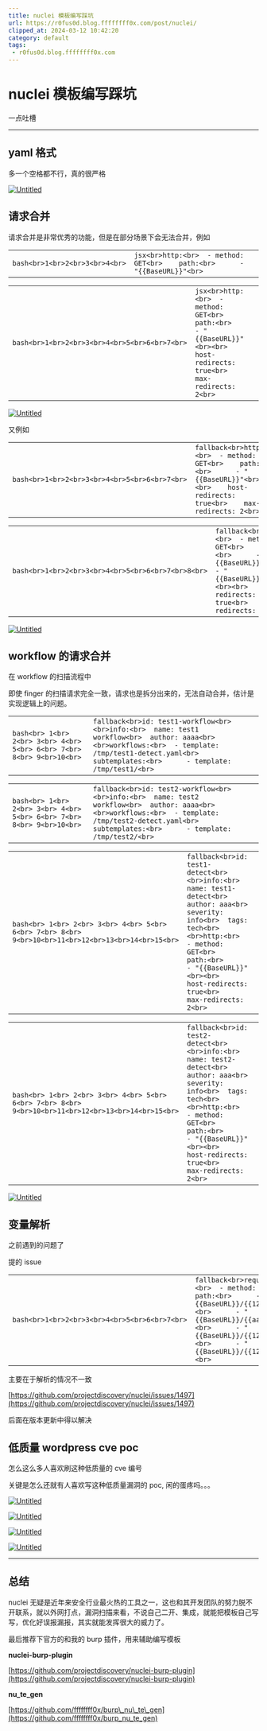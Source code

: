 ```yaml
---
title: nuclei 模板编写踩坑
url: https://r0fus0d.blog.ffffffff0x.com/post/nuclei/
clipped_at: 2024-03-12 10:42:20
category: default
tags: 
 - r0fus0d.blog.ffffffff0x.com
---
```



# nuclei 模板编写踩坑

一点吐槽

- - -

## [](#yaml%E6%A0%BC%E5%BC%8F)yaml 格式

多一个空格都不行，真的很严格

[![Untitled](assets/1710211340-2db67c1d6c9b92cabd06bea5f598d936.png)](https://r0fus0d.blog.ffffffff0x.com/img/nuclei/Untitled.png)

## [](#%E8%AF%B7%E6%B1%82%E5%90%88%E5%B9%B6)请求合并

请求合并是非常优秀的功能，但是在部分场景下会无法合并，例如

|     |     |     |
| --- | --- | --- |
| ```bash<br>1<br>2<br>3<br>4<br>``` | ```jsx<br>http:<br>  - method: GET<br>    path:<br>      - "{{BaseURL}}"<br>``` |

|     |     |     |
| --- | --- | --- |
| ```bash<br>1<br>2<br>3<br>4<br>5<br>6<br>7<br>``` | ```jsx<br>http:<br>  - method: GET<br>    path:<br>      - "{{BaseURL}}"<br><br>    host-redirects: true<br>    max-redirects: 2<br>``` |

[![Untitled](assets/1710211340-b3180f0b09ff369ca3a08207d92f02c5.png)](https://r0fus0d.blog.ffffffff0x.com/img/nuclei/Untitled%201.png)

又例如

|     |     |     |
| --- | --- | --- |
| ```bash<br>1<br>2<br>3<br>4<br>5<br>6<br>7<br>``` | ```fallback<br>http:<br>  - method: GET<br>    path:<br>      - "{{BaseURL}}"<br><br>    host-redirects: true<br>    max-redirects: 2<br>``` |

|     |     |     |
| --- | --- | --- |
| ```bash<br>1<br>2<br>3<br>4<br>5<br>6<br>7<br>8<br>``` | ```fallback<br>http:<br>  - method: GET<br>    path:<br>      - "{{BaseURL}}"<br>      - "{{BaseURL}}/aaa"<br><br>    host-redirects: true<br>    max-redirects: 2<br>``` |

[![Untitled](assets/1710211340-24e22dc1fa188e1cf4c264752113328f.png)](https://r0fus0d.blog.ffffffff0x.com/img/nuclei/Untitled%202.png)

## [](#workflow%E7%9A%84%E8%AF%B7%E6%B1%82%E5%90%88%E5%B9%B6)workflow 的请求合并

在 workflow 的扫描流程中

即使 finger 的扫描请求完全一致，请求也是拆分出来的，无法自动合并，估计是实现逻辑上的问题。

|                                                                             |                                                                                                                                                                                                                   |     |
| --------------------------------------------------------------------------- | ----------------------------------------------------------------------------------------------------------------------------------------------------------------------------------------------------------------- | --- |
| ```bash<br> 1<br> 2<br> 3<br> 4<br> 5<br> 6<br> 7<br> 8<br> 9<br>10<br>``` | ```fallback<br>id: test1-workflow<br><br>info:<br>  name: test1 workflow<br>  author: aaaa<br><br>workflows:<br>  - template: /tmp/test1-detect.yaml<br>    subtemplates:<br>      - template: /tmp/test1/<br>``` |     |

|     |     |     |
| --- | --- | --- |
| ```bash<br> 1<br> 2<br> 3<br> 4<br> 5<br> 6<br> 7<br> 8<br> 9<br>10<br>``` | ```fallback<br>id: test2-workflow<br><br>info:<br>  name: test2 workflow<br>  author: aaaa<br><br>workflows:<br>  - template: /tmp/test2-detect.yaml<br>    subtemplates:<br>      - template: /tmp/test2/<br>``` |

|     |     |     |
| --- | --- | --- |
| ```bash<br> 1<br> 2<br> 3<br> 4<br> 5<br> 6<br> 7<br> 8<br> 9<br>10<br>11<br>12<br>13<br>14<br>15<br>``` | ```fallback<br>id: test1-detect<br><br>info:<br>  name: test1-detect<br>  author: aaa<br>  severity: info<br>  tags: tech<br><br>http:<br>  - method: GET<br>    path:<br>      - "{{BaseURL}}"<br><br>    host-redirects: true<br>    max-redirects: 2<br>``` |

|     |     |     |
| --- | --- | --- |
| ```bash<br> 1<br> 2<br> 3<br> 4<br> 5<br> 6<br> 7<br> 8<br> 9<br>10<br>11<br>12<br>13<br>14<br>15<br>``` | ```fallback<br>id: test2-detect<br><br>info:<br>  name: test2-detect<br>  author: aaa<br>  severity: info<br>  tags: tech<br><br>http:<br>  - method: GET<br>    path:<br>      - "{{BaseURL}}"<br><br>    host-redirects: true<br>    max-redirects: 2<br>``` |

[![Untitled](assets/1710211340-7a50af47e342af98c3060b1d629dc060.png)](https://r0fus0d.blog.ffffffff0x.com/img/nuclei/Untitled%203.png)

## [](#%E5%8F%98%E9%87%8F%E8%A7%A3%E6%9E%90)变量解析

之前遇到的问题了

提的 issue

|     |     |     |
| --- | --- | --- |
| ```bash<br>1<br>2<br>3<br>4<br>5<br>6<br>7<br>``` | ```fallback<br>requests:<br>  - method: GET<br>    path:<br>      - "{{BaseURL}}/{{123123}}"<br>      - "{{BaseURL}}/{{aaabbb}}"<br>      - "{{BaseURL}}/{{123*123}}"<br>      - "{{BaseURL}}/{{123!123}}"<br>``` |

主要在于解析的情况不一致

[https://github.com/projectdiscovery/nuclei/issues/1497](https://github.com/projectdiscovery/nuclei/issues/1497)

后面在版本更新中得以解决

## [](#%E4%BD%8E%E8%B4%A8%E9%87%8F-wordpress-cve-poc)低质量 wordpress cve poc

怎么这么多人喜欢刷这种低质量的 cve 编号

关键是怎么还就有人喜欢写这种低质量漏洞的 poc, 闲的蛋疼吗。。。

[![Untitled](assets/1710211340-5cbc174ec9f041d77e4424096e26f914.png)](https://r0fus0d.blog.ffffffff0x.com/img/nuclei/Untitled%204.png)

[![Untitled](assets/1710211340-8d45294777a744c9374a2456f45b85ac.png)](https://r0fus0d.blog.ffffffff0x.com/img/nuclei/Untitled%205.png)

[![Untitled](assets/1710211340-1afa447635543fe6993b58edf0080d0d.png)](https://r0fus0d.blog.ffffffff0x.com/img/nuclei/Untitled%206.png)

[![Untitled](assets/1710211340-136240b580d9e223b5258baedb9a52eb.png)](https://r0fus0d.blog.ffffffff0x.com/img/nuclei/Untitled%207.png)

- - -

## [](#%E6%80%BB%E7%BB%93)总结

nuclei 无疑是近年来安全行业最火热的工具之一，这也和其开发团队的努力脱不开联系，就以外网打点，漏洞扫描来看，不说自己二开、集成，就能把模板自己写写，优化好误报漏报，其实就能发挥很大的威力了。

最后推荐下官方的和我的 burp 插件，用来辅助编写模板

**nuclei-burp-plugin**

[https://github.com/projectdiscovery/nuclei-burp-plugin](https://github.com/projectdiscovery/nuclei-burp-plugin)

**nu\_te\_gen**

[https://github.com/ffffffff0x/burp\_nu\_te\_gen](https://github.com/ffffffff0x/burp_nu_te_gen)
